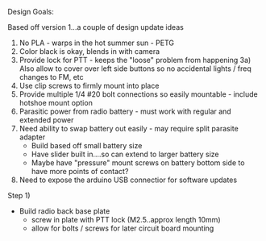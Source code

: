 Design Goals:

Based off version 1...a couple of design update ideas

1) No PLA - warps in the hot summer sun - PETG
2) Color black is okay, blends in with camera
3) Provide lock for PTT - keeps the "loose" problem from happening
3a) Also allow to cover over left side buttons so no accidental lights / freq changes to FM, etc
4) Use clip screws to firmly mount into place
5) Provide multiple 1/4 #20 bolt connections so easily mountable - include hotshoe mount option
5) Parasitic power from radio battery - must work with regular and extended power
6) Need ability to swap battery out easily - may require split parasite adapter
    - Build based off small battery size
    - Have slider built in....so can extend to larger battery size
    - Maybe have "pressure" mount screws on battery bottom side to have more points of contact?
7) Need to expose the arduino USB connectior for software updates

Step 1)
- Build radio back base plate
  - screw in plate with PTT lock (M2.5..approx length 10mm)
  - allow for bolts / screws for later circuit board mounting
